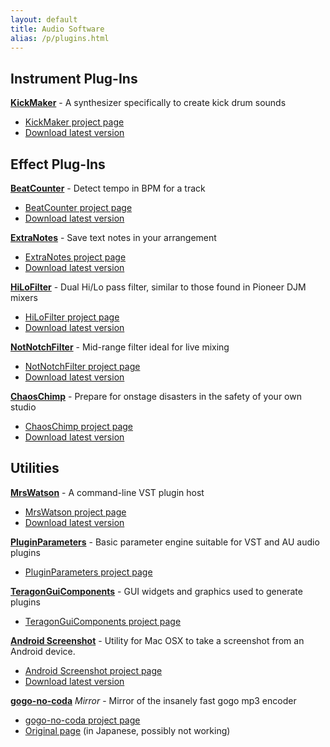 ```yaml
---
layout: default
title: Audio Software
alias: /p/plugins.html
---
```


Instrument Plug-Ins
-------------------

**[KickMaker][1]** - A synthesizer specifically to create kick drum sounds
* [KickMaker project page][1]
* [Download latest version][2]


Effect Plug-Ins
---------------

**[BeatCounter][3]** - Detect tempo in BPM for a track
* [BeatCounter project page][3]
* [Download latest version][4]

**[ExtraNotes][5]** - Save text notes in your arrangement
* [ExtraNotes project page][5]
* [Download latest version][6]

**[HiLoFilter][7]** - Dual Hi/Lo pass filter, similar to those found in Pioneer DJM mixers
* [HiLoFilter project page][7]
* [Download latest version][8]

**[NotNotchFilter][17]** - Mid-range filter ideal for live mixing
* [NotNotchFilter project page][17]
* [Download latest version][18]

**[ChaosChimp][21]** - Prepare for onstage disasters in the safety of your own studio
* [ChaosChimp project page][21]
* [Download latest version][22]


Utilities
---------

**[MrsWatson][11]** - A command-line VST plugin host
* [MrsWatson project page][11]
* [Download latest version][12]

**[PluginParameters][23]** - Basic parameter engine suitable for VST and AU audio plugins
* [PluginParameters project page][24]

**[TeragonGuiComponents][25]** - GUI widgets and graphics used to generate plugins
* [TeragonGuiComponents project page][26]

**[Android Screenshot][19]** - Utility for Mac OSX to take a screenshot from an Android device.
* [Android Screenshot project page][19]
* [Download latest version][20]

**[gogo-no-coda][13]** *Mirror* - Mirror of the insanely fast gogo mp3 encoder
* [gogo-no-coda project page][13]
* [Original page][14] (in Japanese, possibly not working)


[1]: /KickMaker.html
[2]: http://static.teragonaudio.com/downloads/KickMaker/KickMaker.zip
[3]: /BeatCounter.html
[4]: http://static.teragonaudio.com/downloads/BeatCounter/BeatCounter.zip
[5]: /ExtraNotes.html
[6]: http://static.teragonaudio.com/downloads/ExtraNotes/ExtraNotes.zip
[7]: /HiLoFilter.html
[8]: http://static.teragonaudio.com/downloads/HiLoFilter/HiLoFilter.zip
[9]: /PulseDelay.html
[10]: http://static.teragonaudio.com/attic/PulseDelay.zip
[11]: /MrsWatson.html
[12]: http://static.teragonaudio.com/downloads/MrsWatson/MrsWatson.zip
[13]: https://github.com/teragonaudio/gogo-no-coda
[14]: http://homepage2.nifty.com/kei-i/
[15]: /DJToolbox.html
[16]: http://static.teragonaudio.com/attic/DJToolbox.zip
[17]: /NotNotchFilter.html
[18]: http://static.teragonaudio.com/downloads/NotNotchFilter/NotNotchFilter.zip
[19]: https://github.com/nikreiman/AndroidScreenshot
[20]: http://static.teragonaudio.com/attic/AndroidScreenshot.zip
[21]: /ChaosChimp.html
[22]: http://static.teragonaudio.com/downloads/ChaosChimp/ChaosChimp.zip
[23]: /PluginParameters.html
[24]: https://github.com/teragonaudio/PluginParameters
[25]: /TeragonGuiComponents.html
[26]: https://github.com/teragonaudio/TeragonGuiComponents
